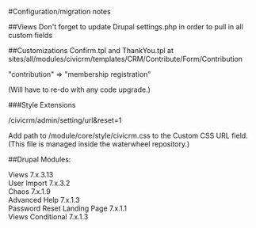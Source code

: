 #Configuration/migration notes

##Views
Don't forget to update Drupal settings.php in order to pull in all custom fields

##Customizations
Confirm.tpl and ThankYou.tpl at  
sites/all/modules/civicrm/templates/CRM/Contribute/Form/Contribution

"contribution" => "membership registration"

(Will have to re-do with any code upgrade.)

###Style Extensions

/civicrm/admin/setting/url&reset=1

Add path to <waterwheel>/module/core/style/civicrm.css to the Custom CSS URL field. (This file is managed inside the waterwheel repository.)

##Drupal Modules: 

Views 7.x.3.13  
User Import 7.x.3.2  
Chaos 7.x.1.9  
Advanced Help 7.x.1.3  
Password Reset Landing Page 7.x.1.1  
Views Conditional 7.x.1.3
